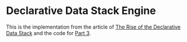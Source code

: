 # Declarative Data Stack Engine

This is the implementation from the article of [The Rise of the Declarative Data Stack](https://www.rilldata.com/blog/the-rise-of-the-declarative-data-stack) and the code for [Part 3]().


